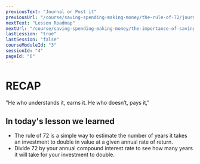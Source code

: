 ```yaml
---
previousText: "Journal or Post it"
previousUrl: "/course/saving-spending-making-money/the-rule-of-72/journal-or-post-it"
nextText: "Lesson Roadmap"
nextUrl: "/course/saving-spending-making-money/the-importance-of-saving/roadmap"
lastLession: "true"
lastSession: "false"
courseModuleId: "3"
sessionId: "4"
pageId: "6"
---
```



# RECAP

<sparkle-character-intro position="right" character="jen">
"He who understands it, earns it. He who doesn’t, pays it,"
</sparkle-character-intro>

## In today's lesson we learned

- The rule of 72 is a simple way to estimate the number of years it takes an investment to double in value at a given annual rate of return. 
- Divide 72 by your annual compound interest rate to see how many years it will take for your investment to double.

